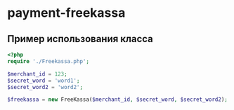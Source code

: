 # payment-freekassa

## Пример использования класса

```php
<?php
require './Freekassa.php';

$merchant_id = 123;
$secret_word = 'word1';
$secret_word2 = 'word2';

$freekassa = new FreeKassa($merchant_id, $secret_word, $secret_word2);
```

